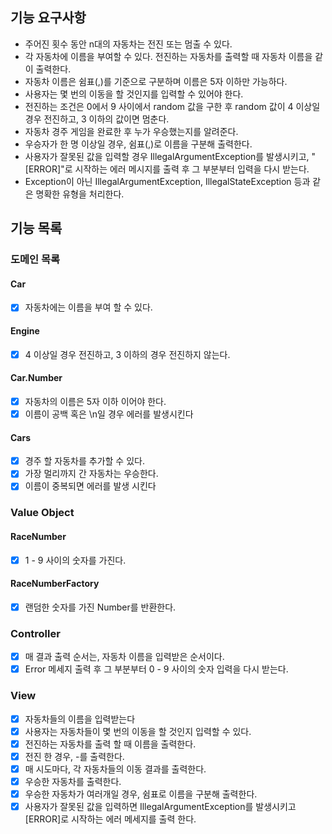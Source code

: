## 기능 요구사항

- 주어진 횟수 동안 n대의 자동차는 전진 또는 멈출 수 있다.
- 각 자동차에 이름을 부여할 수 있다. 전진하는 자동차를 출력할 때 자동차 이름을 같이 출력한다.
- 자동차 이름은 쉼표(,)를 기준으로 구분하며 이름은 5자 이하만 가능하다.
- 사용자는 몇 번의 이동을 할 것인지를 입력할 수 있어야 한다.
- 전진하는 조건은 0에서 9 사이에서 random 값을 구한 후 random 값이 4 이상일 경우 전진하고, 3 이하의 값이면 멈춘다.
- 자동차 경주 게임을 완료한 후 누가 우승했는지를 알려준다.
- 우승자가 한 명 이상일 경우, 쉼표(,)로 이름을 구분해 출력한다.
- 사용자가 잘못된 값을 입력할 경우 IllegalArgumentException를 발생시키고, "[ERROR]"로 시작하는 에러 메시지를 출력 후 그 부분부터 입력을 다시 받는다.
- Exception이 아닌 IllegalArgumentException, IllegalStateException 등과 같은 명확한 유형을 처리한다.

## 기능 목록

### 도메인 목록

#### Car

- [x] 자동차에는 이름을 부여 할 수 있다.

#### Engine

- [x] 4 이상일 경우 전진하고, 3 이하의 경우 전진하지 않는다.

#### Car.Number

- [x] 자동차의 이름은 5자 이하 이어야 한다.
- [x] 이름이 공백 혹은 \n일 경우 에러를 발생시킨다

#### Cars

- [x] 경주 할 자동차를 추가할 수 있다.
- [x] 가장 멀리까지 간 자동차는 우승한다.
- [x] 이름이 중복되면 에러를 발생 시킨다

### Value Object

#### RaceNumber

- [x] 1 - 9 사이의 숫자를 가진다.

#### RaceNumberFactory

- [x] 랜덤한 숫자를 가진 Number를 반환한다.

### Controller

- [x] 매 결과 출력 순서는, 자동차 이름을 입력받은 순서이다.
- [x] Error 메세지 출력 후 그 부분부터 0 - 9 사이의 숫자 입력을 다시 받는다.

### View

- [x] 자동차들의 이름을 입력받는다
- [x] 사용자는 자동차들이 몇 번의 이동을 할 것인지 입력할 수 있다.
- [x] 전진하는 자동차를 출력 할 때 이름을 출력한다.
- [x] 전진 한 경우, -를 출력한다.
- [x] 매 시도마다, 각 자동차들의 이동 결과를 출력한다.
- [x] 우승한 자동차를 출력한다.
- [x] 우승한 자동차가 여러개일 경우, 쉼표로 이름을 구분해 출력한다.
- [x] 사용자가 잘못된 값을 입력하면 IllegalArgumentException를 발생시키고 [ERROR]로 시작하는 에러 메세지를 출력 한다.
